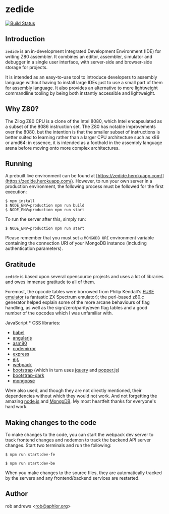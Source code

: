 # zedide

[![Build Status](https://travis-ci.com/borb/zedide.svg?branch=master)](https://travis-ci.com/borb/zedide)

## Introduction

`zedide` is an in-development Integrated Development Environment (IDE) for writing Z80 assembler. It combines an editor, assembler, simulator and debugger in a single user interface, with server-side and browser-side storage for projects.

It is intended as an easy-to-use tool to introduce developers to assembly language without having to install large IDEs just to use a small part of them for assembly language. It also provides an alternative to more lightweight commandline tooling by being both instantly accessible and lightweight.

## Why Z80?

The Zilog Z80 CPU is a clone of the Intel 8080, which Intel encapsulated as a subset of the 8086 instruction set. The Z80 has notable improvements over the 8080, but the intention is that the smaller subset of instructions is better suited to learning rather than a larger CPU architecture such as x86 or amd64: in essence, it is intended as a foothold in the assembly language arena before moving onto more complex architectures.

## Running

A prebuilt live environment can be found at [https://zedide.herokuapp.com/](https://zedide.herokuapp.com/). However, to run your own server in a production environment, the following process must be followed for the first execution:

```shell
$ npm install
$ NODE_ENV=production npm run build
$ NODE_ENV=production npm run start
```

To run the server after this, simply run:

```shell
$ NODE_ENV=production npm run start
```

Please remember that you must set a `MONGODB_URI` environment variable containing the connection URI of your MongoDB instance (including authentication parameters).

## Gratitude

`zedide` is based upon several opensource projects and uses a lot of libraries and owes immense gratitude to all of them.

Foremost, the opcode tables were borrowed from Philip Kendall's [FUSE emulator](http://fuse-emulator.sourceforge.net/) (a fantastic ZX Spectrum emulator); the perl-based z80.c generator helped explain some of the more arcane behaviours of flag handling, as well as the sign/zero/parity/even flag tables and a good number of the opcodes which I was unfamiliar with.

JavaScript * CSS libraries:
  * [babel](https://babeljs.io)
  * [angularjs](https://angular.io/)
  * [asm80](https://github.com/maly/asm80-node)
  * [codemirror](https://codemirror.net)
  * [express](https://expressjs.com/)
  * [ejs](https://ejs.co)
  * [webpack](https://webpack.js.org/)
  * [bootstrap](https://getbootstrap.com/) (which in turn uses [jquery](https://jquery.com/) and [popper.js](https://popper.js.org/https://popper.js.org/))
  * [bootstrap-dark](https://github.com/ForEvolve/bootstrap-dark)
  * [mongoose](https://github.com/mongodb/node-mongodb-native)

Were also used, and though they are not directly mentioned, their dependencies without which they would not work. And not forgetting the amazing [node.js](https://nodejs.org/) and [MongoDB](https://www.mongodb.com/). My most heartfelt thanks for everyone's hard work.

## Making changes to the code

To make changes to the code, you can start the webpack dev server to track frontend changes and nodemon to track the backend API server changes. Start two terminals and run the following:

```shell
$ npm run start:dev-fe
```

```shell
$ npm run start:dev-be
```

When you make changes to the source files, they are automatically tracked by the servers and any frontend/backend services are restarted.

## Author

rob andrews &lt;[rob@aphlor.org](mailto:rob@aphlor.org)&gt;
